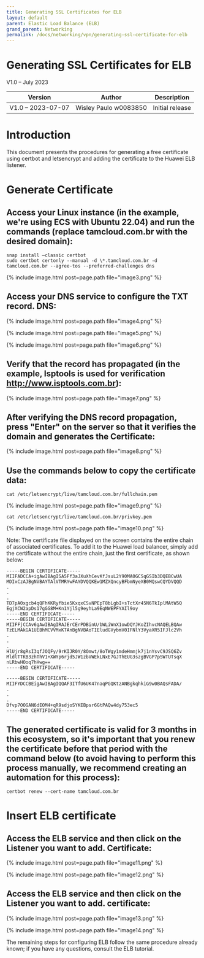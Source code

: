 ```yaml
---
title: Generating SSL Certificates for ELB
layout: default
parent: Elastic Load Balance (ELB)
grand_parent: Networking
permalink: /docs/networking/vpn/generating-ssl-certificate-for-elb
---
```


# Generating SSL Certificates for ELB

V1.0 – July 2023

| **Version**       | **Author**            | **Description** |
|-------------------|-----------------------|---------------- |
| V1.0 – 2023-07-07 | Wisley Paulo w0083850 | Initial release |

# Introduction

This document presents the procedures for generating a free
certificate using certbot and letsencrypt and adding the certificate
to the Huawei ELB listener.

# Generate Certificate

## Access your Linux instance (in the example, we're using ECS ​​with Ubuntu 22.04) and run the commands (replace tamcloud.com.br with the desired domain):

```shell
snap install –classic certbot
sudo certbot certonly --manual -d \*.tamcloud.com.br -d tamcloud.com.br --agree-tos --preferred-challenges dns
```

{% include image.html post=page.path file="image3.png" %}

## Access your DNS service to configure the TXT record. DNS:

{% include image.html post=page.path file="image4.png" %}

{% include image.html post=page.path file="image5.png" %}

{% include image.html post=page.path file="image6.png" %}

## Verify that the record has propagated (in the example, Isptools is used for verification <http://www.isptools.com.br>):

{% include image.html post=page.path file="image7.png" %}

## After verifying the DNS record propagation, press "Enter" on the server so that it verifies the domain and generates the Certificate:

{% include image.html post=page.path file="image8.png" %}

## Use the commands below to copy the certificate data:

```shell
cat /etc/letsencrypt/live/tamcloud.com.br/fullchain.pem
```

{% include image.html post=page.path file="image9.png" %}

```shell
cat /etc/letsencrypt/live/tamcloud.com.br/privkey.pem
```

{% include image.html post=page.path file="image10.png" %}

Note: The certificate file displayed on the screen contains the entire chain of associated certificates. To add it to the Huawei load balancer, simply add the certificate without the entire chain, just the first certificate, as shown below:

```shell
-----BEGIN CERTIFICATE-----
MIIFADCCA+igAwIBAgISA5Ff3aJXuXhCevKfJsuL2Y90MA0GCSqGSIb3DQEBCwUA
MDIxCzAJBgNVBAYTAlVTMRYwFAYDVQQKEw1MZXQncyBFbmNyeXB0MQswCQYDVQQD
.
.
.
TD7pA0xgcb4qQFhKKRyfbie5KxqxCSvNPEpT8bLgbI+sTctXr45N6TkIplMAtW5Q
EgjXCW2apDs17gGG8M+Kn1Yjl5g9eyhLa9EqNWEPFYAIl9oy
-----END CERTIFICATE-----
-----BEGIN CERTIFICATE-----
MIIFFjCCAv6gAwIBAgIRAJErCErPDBinU/bWLiWnX1owDQYJKoZIhvcNAQELBQAw
TzELMAkGA1UEBhMCVVMxKTAnBgNVBAoTIEludGVybmV0IFNlY3VyaXR5IFJlc2Vh
.
.
.
HlUjr8gRsI3qfJOQFy/9rKIJR0Y/8Omwt/8oTWgy1mdeHmmjk7j1nYsvC9JSQ6Zv
MldlTTKB3zhThV1+XWYp6rjd5JW1zbVWEkLNxE7GJThEUG3szgBVGP7pSWTUTsqX
nLRbwHOoq7hHwg==
-----END CERTIFICATE-----

-----BEGIN CERTIFICATE-----
MIIFYDCCBEigAwIBAgIQQAF3ITfU6UK47naqPGQKtzANBgkqhkiG9w0BAQsFADA/
.
.
.
Dfvp7OOGAN6dEOM4+qR9sdjoSYKEBpsr6GtPAQw4dy753ec5
-----END CERTIFICATE-----
```

## The generated certificate is valid for 3 months in this ecosystem, so it's important that you renew the certificate before that period with the command below (to avoid having to perform this process manually, we recommend creating an automation for this process):

```shell
certbot renew --cert-name tamcloud.com.br
```

# Insert ELB certificate

## Access the ELB service and then click on the Listener you want to add. Certificate:

{% include image.html post=page.path file="image11.png" %}

{% include image.html post=page.path file="image12.png" %}

## Access the ELB service and then click on the Listener you want to add. certificate:

{% include image.html post=page.path file="image13.png" %}

{% include image.html post=page.path file="image14.png" %}

The remaining steps for configuring ELB follow the same procedure already known;
if you have any questions, consult the ELB tutorial.